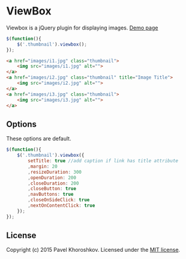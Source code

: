 # ViewBox
Viewbox is a jQuery plugin for displaying images. [Demo page](http://pgood.ru/userfiles/file/viewbox/demo/)
```js
$(function(){
	$('.thumbnail').viewbox();
});
```
```html
<a href="images/i1.jpg" class="thumbnail">
	<img src="images/i1.jpg" alt="">
</a>
<a href="images/i2.jpg" class="thumbnail" title="Image Title">
	<img src="images/i2.jpg" alt="">
</a>
<a href="images/i3.jpg" class="thumbnail">
	<img src="images/i3.jpg" alt="">
</a>
```
Options
-------
These options are default.
```js
$(function(){
	$('.thumbnail').viewbox({
		setTitle: true //add caption if link has title attribute
		,margin: 20
		,resizeDuration: 300
		,openDuration: 200
		,closeDuration: 200
		,closeButton: true
		,navButtons: true
		,closeOnSideClick: true
		,nextOnContentClick: true
	});
});
```
## License
Copyright (c) 2015 Pavel Khoroshkov. Licensed under the [MIT license](https://github.com/pgooood/viewbox/blob/master/LICENSE).
